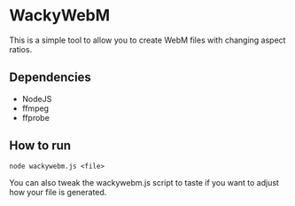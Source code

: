 # WackyWebM

This is a simple tool to allow you to create WebM files with changing aspect ratios.

## Dependencies
* NodeJS
* ffmpeg 
* ffprobe

## How to run
`node wackywebm.js <file>`

You can also tweak the wackywebm.js script to taste if you want to adjust how your file is generated.